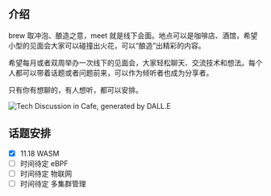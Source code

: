 ## 介绍

brew 取冲泡、酿造之意，meet 就是线下会面。地点可以是咖啡店、酒馆，希望小型的见面会大家可以碰撞出火花，可以“酿造”出精彩的内容。

希望每月或者双周举办一次线下的见面会，大家轻松聊天、交流技术和想法。每个人都可以带着话题或者问题前来，可以作为倾听者也成为分享者。

只有你有想聊的，有人想听，都可以安排。

![Tech Discussion in Cafe, generated by DALL.E](https://github.com/co-brew/brew-meet/assets/2224492/340bcca9-b3ed-4c77-bf1f-0c79c96945d1)

## 话题安排

- [x] 11.18 WASM
- [ ] 时间待定 eBPF
- [ ] 时间待定 物联网
- [ ] 时间待定 多集群管理
